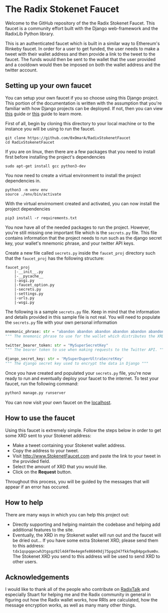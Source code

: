 # The Radix Stokenet Faucet

Welcome to the GitHub repository of the the Radix Stokenet Faucet. This faucet is a community effort built with the Django web-framework and the RadixLib Python library. 

This is an authenticated faucet which is built in a similar way to Ethereum's Rinkeby faucet. In order for a user to get funded, the user needs to make a tweet with their wallet address and then provide a link to the tweet to the faucet. The funds would then be sent to the wallet that the user provided and a cooldown would then be imposed on both the wallet address and the twitter account.

## Setting up your own faucet

You can setup your own faucet if you so choose using this Django project. This portion of the documentation is written with the assumption that you're familiar with how Django projects can be deployed. If not, then you can view [this](https://www.digitalocean.com/community/tutorials/how-to-deploy-django-to-app-platform) guide or [this](https://www.digitalocean.com/community/tutorials/how-to-set-up-django-with-postgres-nginx-and-gunicorn-on-ubuntu-16-04) guide to learn more.

First of all, begin by cloning this directory to your local machine or to the instance you will be using to run the faucet. 
```shell
git clone https://github.com/0xOmarA/RadixStokenetFaucet
cd RadixStokenetFaucet
```

If you are on linux, then there are a few packages that you need to install first before installing the project's dependencies
```shell
sudo apt-get install gcc python3-dev
```

You now need to create a virtual environment to install the project dependencies in. 
```shell
python3 -m venv env
source ./env/bin/activate
```

With the virtual envirnoment created and activated, you can now install the project dependencies
```shell
pip3 install -r requirements.txt
```

You now have all of the needed packages to run the project. However, you're still missing one important file which is the `secrets.py` file. This file contains information that the project needs to run such as the django secret key, your wallet's mnemonic phrase, and your twitter API keys.

Create a new file called `secrets.py` inside the `faucet_proj` directory such that the `faucet_proj` has the following structure:
```
faucet_proj
	|-__init__.py
	|-__pycache__
	|-asgi.py
	|-faucet_option.py
	|-secrets.py
	|-settings.py
	|-urls.py
	|-wsgi.py
```

The following is a sample `secrets.py` file. Keep in mind that the information and details provided in this sample file is not real. You will need to populate the `secrets.py` file with your own personal information
```python
mnemonic_phrase: str = "abandon abandon abandon abandon abandon abandon abandon abandon abandon abandon abandon abandon"
""" The mnemonic phrase to use for the wallet which distributes the XRD tokens """

twitter_bearer_token: str = "MySuperSecretKey"
""" The bearer token to use when making requests to the Twitter API. """

django_secret_key: str = 'MySuperDuperUltraSecretKey'
""" The django secret key used to encrypt the data in Django """
```

Once you have created and populated your `secrets.py` file, you're now ready to run and eventually deploy your faucet to the internet. To test your faucet, run the following command:
```python
python3 manage.py runserver
```

You can now visit your own faucet on the [localhost](http://localhost).

## How to use the faucet
Using this faucet is extremely simple. Follow the steps below in order to get some XRD sent to your Stokenet address:
* Make a tweet containing your Stokenet wallet address.
* Copy the address to your tweet.
* Visit http://www.StokenetFaucet.com and paste the link to your tweet in the provided field.
* Select the amount of XRD that you would like.
* Click on the **Request** button.

Throughout this process, you will be guided by the messages that will appear if an error has occured.

## How to help

There are many ways in which you can help this project out:

* Directly supporting and helping maintain the codebase and helping add additional features to the site.
* Eventually, the XRD in my Stokenet wallet will run out and the faucet will be dried out... If you have some extra Stokenet XRD, please send them to this address: `tdx1qspqqecwh3tgsgz92l4d4f0e4egmfe86049dj75pgq347fkkfmg84pgx9um0v`. The Stokenet XRD you send to this address will be used to send XRD to other users.

## Acknowledgements

I would like to thank all of the people who contribute on [RadixTalk](https://radixtalk.com/) and especially Stuart for helping me and the Radix community in general in figuring out how the Radix wallet works, how RRIs are calculated, how the message encryption works, as well as many many other things. 